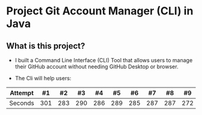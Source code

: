 <!-- @format -->

# Project Git Account Manager (CLI) in Java

## What is this project?

- I built a Command Line Interface (CLI) Tool that allows users to manage their GitHub account without needing GitHub Desktop or browser.

- The Cli will help users:

| Attempt | #1  | #2  | #3  | #4  | #5  | #6  | #7  | #8  | #9  | #10 | #11 |
| ------- | --- | --- | --- | --- | --- | --- | --- | --- | --- | --- | --- |
| Seconds | 301 | 283 | 290 | 286 | 289 | 285 | 287 | 287 | 272 | 276 | 269 |
